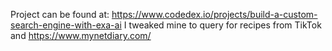 Project can be found at: https://www.codedex.io/projects/build-a-custom-search-engine-with-exa-ai
I tweaked mine to query for recipes from TikTok and https://www.mynetdiary.com/
